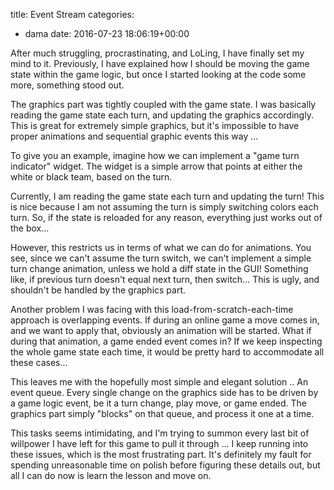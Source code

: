 title: Event Stream
categories:
- dama
date: 2016-07-23 18:06:19+00:00

After much struggling, procrastinating, and LoLing, I have finally set my mind to it. Previously, I have explained how I should be moving the game state within the game logic, but once I started looking at the code some more, something stood out.

The graphics part was tightly coupled with the game state. I was basically reading the game state each turn, and updating the graphics accordingly. This is great for extremely simple graphics, but it's impossible to have proper animations and sequential graphic events this way ...

To give you an example, imagine how we can implement a "game turn indicator" widget. The widget is a simple arrow that points at either the white or black team, based on the turn.

Currently, I am reading the game state each turn and updating the turn! This is nice because I am not assuming the turn is simply switching colors each turn. So, if the state is reloaded for any reason, everything just works out of the box...

However, this restricts us in terms of what we can do for animations. You see, since we can't assume the turn switch, we can't implement a simple turn change animation, unless we hold a diff state in the GUI! Something like, if previous turn doesn't equal next turn, then switch... This is ugly, and shouldn't be handled by the graphics part.

Another problem I was facing with this load-from-scratch-each-time approach is overlapping events. If during an online game a move comes in, and we want to apply that, obviously an animation will be started. What if during that animation, a game ended event comes in? If we keep inspecting the whole game state each time, it would be pretty hard to accommodate all these cases...

This leaves me with the hopefully most simple and elegant solution .. An event queue. Every single change on the graphics side has to be driven by a game logic event, be it a turn change, play move, or game ended. The graphics part simply "blocks" on that queue, and process it one at a time.

This tasks seems intimidating, and I'm trying to summon every last bit of willpower I have left for this game to pull it through ... I keep running into these issues, which is the most frustrating part. It's definitely my fault for spending unreasonable time on polish before figuring these details out, but all I can do now is learn the lesson and move on.
